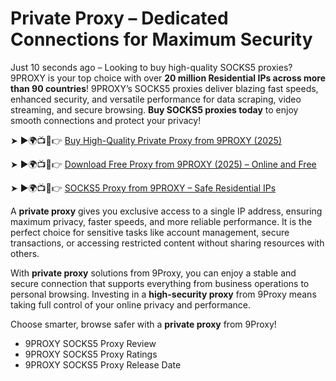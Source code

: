 # Private Proxy – Dedicated Connections for Maximum Security

Just 10 seconds ago – Looking to buy high-quality SOCKS5 proxies? 9PROXY is your top choice with over **20 million Residential IPs across more than 90 countries**! 9PROXY’s SOCKS5 proxies deliver blazing fast speeds, enhanced security, and versatile performance for data scraping, video streaming, and secure browsing. **Buy SOCKS5 proxies today** to enjoy smooth connections and protect your privacy!

➤ ►🌍📺📱👉 [Buy High-Quality Private Proxy from 9PROXY (2025)](https://9proxy.com/pricing?utm_source=web20&utm_medium=graphy&utm_id=SEOjonni123)

➤ ►🌍📺📱👉 [Download Free Proxy from 9PROXY (2025) – Online and Free](https://9proxy.com/pricing?utm_source=web20&utm_medium=graphy&utm_id=SEOjonni123)

➤ ►🌍📺📱👉 [SOCKS5 Proxy from 9PROXY – Safe Residential IPs](https://9proxy.com/pricing?utm_source=web20&utm_medium=graphy&utm_id=SEOjonni123)



A **private proxy** gives you exclusive access to a single IP address, ensuring maximum privacy, faster speeds, and more reliable performance. It is the perfect choice for sensitive tasks like account management, secure transactions, or accessing restricted content without sharing resources with others.

With **private proxy** solutions from 9Proxy, you can enjoy a stable and secure connection that supports everything from business operations to personal browsing. Investing in a **high-security proxy** from 9Proxy means taking full control of your online privacy and performance.

Choose smarter, browse safer with a **private proxy** from 9Proxy!



- 9PROXY SOCKS5 Proxy Review  
- 9PROXY SOCKS5 Proxy Ratings  
- 9PROXY SOCKS5 Proxy Release Date  